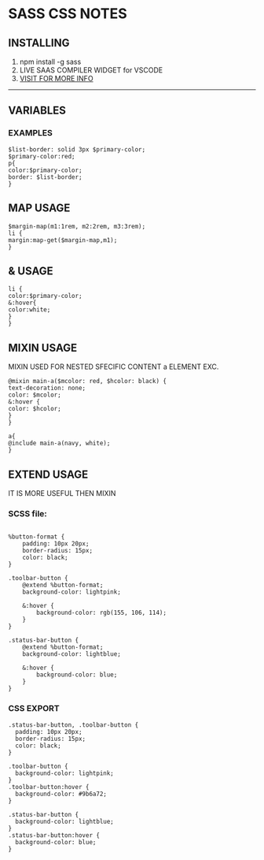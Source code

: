 # SASS CSS NOTES

## INSTALLING

1. npm install -g sass
2. LIVE SAAS COMPILER WIDGET for VSCODE
3. [VISIT FOR MORE INFO](https://sass-lang.com/install)

---

## VARIABLES

### EXAMPLES

```
$list-border: solid 3px $primary-color;
$primary-color:red;
p{
color:$primary-color;
border: $list-border;
}
```

## MAP USAGE

```
$margin-map(m1:1rem, m2:2rem, m3:3rem);
li {
margin:map-get($margin-map,m1);
}
```

## & USAGE

```
li {
color:$primary-color;
&:hover{
color:white;
}
}
```

## MIXIN USAGE

MIXIN USED FOR NESTED SFECIFIC CONTENT a ELEMENT EXC.

```
@mixin main-a($mcolor: red, $hcolor: black) {
text-decoration: none;
color: $mcolor;
&:hover {
color: $hcolor;
}
}

a{
@include main-a(navy, white);
}
```
## EXTEND USAGE

IT IS MORE USEFUL THEN MIXIN
### SCSS file:
```

%button-format {
    padding: 10px 20px;
    border-radius: 15px;
    color: black;
}
  
.toolbar-button {
    @extend %button-format;
    background-color: lightpink;
  
    &:hover {
        background-color: rgb(155, 106, 114);
    }
}
  
.status-bar-button {
    @extend %button-format;
    background-color: lightblue;
  
    &:hover {
        background-color: blue;
    }
}
```
### CSS EXPORT
```
.status-bar-button, .toolbar-button {
  padding: 10px 20px;
  border-radius: 15px;
  color: black;
}

.toolbar-button {
  background-color: lightpink;
}
.toolbar-button:hover {
  background-color: #9b6a72;
}

.status-bar-button {
  background-color: lightblue;
}
.status-bar-button:hover {
  background-color: blue;
}
```
